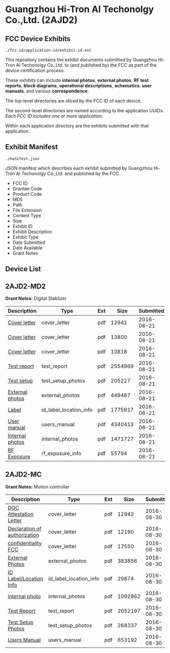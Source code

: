 # Guangzhou Hi-Tron AI Techonolgy Co.,Ltd. (2AJD2)
## FCC Device Exhibits

```
./fcc-id/application-id/exhibit-id.ext
```

This repository contains the exhibit documents submitted by Guangzhou Hi-Tron AI Techonolgy Co.,Ltd. to (and published by) the FCC as part of the device certification process.

These exhibits can include **internal photos**, **external photos**, **RF test reports**, **block diagrams**, **operational descriptions**, **schematics**, **user manuals**, and various **correspondence**.

The top-level directories are sliced by the FCC ID of each device.

The second-level directories are named according to the application UUIDs. *Each FCC ID includes one or more application.*

Within each application directory are the exhibits submitted with that application. 

## Exhibit Manifest

```
./manifest.json
```

JSON manifest which describes each exhibit submitted by Guangzhou Hi-Tron AI Techonolgy Co.,Ltd. and published by the FCC.

- FCC ID
- Grantee Code
- Product Code
- MD5
- Path
- File Extension
- Content Type
- Size
- Exhibit ID
- Exhibit Description
- Exhibit Type
- Date Submitted
- Date Available
- Grant Notes

## Device List
## 2AJD2-MD2
**Grant Notes:** Digital Stablizer

| Description | Type | Ext | Size | Submitted | Available |
| ----------- | ---- | --- | ---- | --------- | --------- |
| [Cover letter](2AJD2-MD2/774b849f2ba55e934a14e3163db0a3e4/3105847.pdf) | cover_letter | pdf | 12941 | 2016-08-21 | 2016-08-21 |
| [Cover letter](2AJD2-MD2/774b849f2ba55e934a14e3163db0a3e4/3105848.pdf) | cover_letter | pdf | 13800 | 2016-08-21 | 2016-08-21 |
| [Cover letter](2AJD2-MD2/774b849f2ba55e934a14e3163db0a3e4/3105849.pdf) | cover_letter | pdf | 13818 | 2016-08-21 | 2016-08-21 |
| [Test report](2AJD2-MD2/774b849f2ba55e934a14e3163db0a3e4/3105856.pdf) | test_report | pdf | 2554969 | 2016-08-21 | 2016-08-21 |
| [Test setup](2AJD2-MD2/774b849f2ba55e934a14e3163db0a3e4/3105857.pdf) | test_setup_photos | pdf | 205227 | 2016-08-21 | 2016-08-21 |
| [External photos](2AJD2-MD2/774b849f2ba55e934a14e3163db0a3e4/3105850.pdf) | external_photos | pdf | 449487 | 2016-08-21 | 2016-08-21 |
| [Label](2AJD2-MD2/774b849f2ba55e934a14e3163db0a3e4/3105851.pdf) | id_label_location_info | pdf | 1775917 | 2016-08-21 | 2016-08-21 |
| [User manual](2AJD2-MD2/774b849f2ba55e934a14e3163db0a3e4/3105858.pdf) | users_manual | pdf | 4340413 | 2016-08-21 | 2016-08-21 |
| [Internal photos](2AJD2-MD2/774b849f2ba55e934a14e3163db0a3e4/3105852.pdf) | internal_photos | pdf | 1471727 | 2016-08-21 | 2016-08-21 |
| [RF Exposure](2AJD2-MD2/774b849f2ba55e934a14e3163db0a3e4/3105854.pdf) | rf_exposure_info | pdf | 55794 | 2016-08-21 | 2016-08-21 |
## 2AJD2-MC
**Grant Notes:** Motion controller

| Description | Type | Ext | Size | Submitted | Available |
| ----------- | ---- | --- | ---- | --------- | --------- |
| [DOC Attestation Letter](2AJD2-MC/ff6bcc607f58aa5dacf6d8711cbe8e97/3115888.pdf) | cover_letter | pdf | 12942 | 2016-08-30 | 2016-09-02 |
| [Declaration of authorization](2AJD2-MC/ff6bcc607f58aa5dacf6d8711cbe8e97/3115889.pdf) | cover_letter | pdf | 12190 | 2016-08-30 | 2016-09-02 |
| [confidentiality FCC](2AJD2-MC/ff6bcc607f58aa5dacf6d8711cbe8e97/3115890.pdf) | cover_letter | pdf | 17550 | 2016-08-30 | 2016-09-02 |
| [External Photos](2AJD2-MC/ff6bcc607f58aa5dacf6d8711cbe8e97/3115895.pdf) | external_photos | pdf | 383856 | 2016-08-30 | 2016-09-02 |
| [ID Label/Location Info](2AJD2-MC/ff6bcc607f58aa5dacf6d8711cbe8e97/3115896.pdf) | id_label_location_info | pdf | 29874 | 2016-08-30 | 2016-09-02 |
| [internal photo](2AJD2-MC/ff6bcc607f58aa5dacf6d8711cbe8e97/3115897.pdf) | internal_photos | pdf | 1092862 | 2016-08-30 | 2016-09-02 |
| [Test Report](2AJD2-MC/ff6bcc607f58aa5dacf6d8711cbe8e97/3115894.pdf) | test_report | pdf | 2052197 | 2016-08-30 | 2016-09-02 |
| [Test Setup Photos](2AJD2-MC/ff6bcc607f58aa5dacf6d8711cbe8e97/3115899.pdf) | test_setup_photos | pdf | 268337 | 2016-08-30 | 2016-09-02 |
| [Users Manual](2AJD2-MC/ff6bcc607f58aa5dacf6d8711cbe8e97/3115898.pdf) | users_manual | pdf | 653192 | 2016-08-30 | 2016-09-02 |

